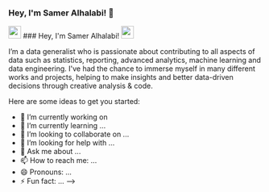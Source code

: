 ### Hey, I'm Samer Alhalabi! 👋

<img src="https://media.giphy.com/media/hvRJCLFzcasrR4ia7z/giphy.gif" width="25px"> ### Hey, I'm Samer Alhalabi! <img src="https://media.giphy.com/media/hvRJCLFzcasrR4ia7z/giphy.gif" width="25px">


I’m a data generalist who is passionate about contributing to all aspects of data such as statistics, reporting, advanced analytics, machine learning and data engineering. I've had the chance to immerse myself in many different works and projects, helping to make insights and better data-driven decisions through creative analysis & code.

Here are some ideas to get you started:

- 🔭 I’m currently working on 
- 🌱 I’m currently learning ...
- 👯 I’m looking to collaborate on ...
- 🤔 I’m looking for help with ...
- 💬 Ask me about ...
- 📫 How to reach me: ...
- 😄 Pronouns: ...
- ⚡ Fun fact: ...
-->
